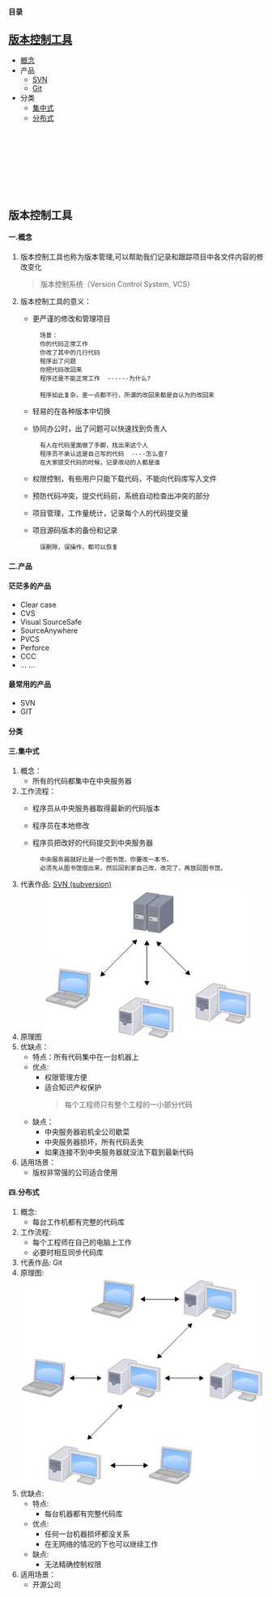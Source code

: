#### 目录
## [版本控制工具](#a)
* [概念](#b)
* 产品
    * [SVN](#c)
    * [Git](#d)
* 分类
    * [集中式](#e)
    * [分布式](#f)
<br/><br/><br/><br/><br/><br/><br/><br/><br/>

## 版本控制工具<div id='a'></div>
#### <div id='b'>一.概念</div>
1. 版本控制工具也称为版本管理,可以帮助我们记录和跟踪项目中各文件内容的修改变化
    > 版本控制系统（Version Control System, VCS）
2. 版本控制工具的意义：
    * 更严谨的修改和管理项目
    
            场景：
            你的代码正常工作
            你改了其中的几行代码
            程序出了问题
            你把代码改回来
            程序还是不能正常工作  ------为什么?
                
            程序如此复杂，差一点都不行，所谓的改回来都是自认为的改回来

    * 轻易的在各种版本中切换
    * 协同办公时，出了问题可以快速找到负责人
            
            有人在代码里面做了手脚，找出来这个人
            程序员不承认这是自己写的代码  ----怎么查?
            在大家提交代码的时候，记录改动的人都是谁

    * 权限控制，有些用户只能下载代码，不能向代码库写入文件
    * 预防代码冲突，提交代码前，系统自动检查出冲突的部分
    * 项目管理，工作量统计，记录每个人的代码提交量
    * 项目源码版本的备份和记录
      	    
      	    误删除，误操作，都可以恢复
#### 二.产品
#### 茫茫多的产品
* Clear case 
* CVS 
* Visual SourceSafe
* SourceAnywhere 
* PVCS
* Perforce
* CCC
* ... ...
#### 最常用的产品
*  <div id='c'>SVN</div>
*  <div id='d'>GIT</div>
#### 分类
####  <div id='e'>三.集中式</div>
1. 概念：
    * 所有的代码都集中在中央服务器
2. 工作流程：
    * 程序员从中央服务器取得最新的代码版本
    * 程序员在本地修改
    * 程序员把改好的代码提交到中央服务器
       
            中央服务器就好比是一个图书馆，你要改一本书，
            必须先从图书馆借出来，然后回到家自己改，改完了，再放回图书馆。
3. 代表作品: [SVN (subversion)](./SVN.md)
4. 原理图
    ![](./image/SVN原理图.jpg)
5. 优缺点：
    * 特点：所有代码集中在一台机器上
    * 优点: 
        * 权限管理方便
        * 适合知识产权保护
            > 每个工程师只有整个工程的一小部分代码
    * 缺点：
        * 中央服务器宕机全公司歇菜
        * 中央服务器损坏，所有代码丢失
        * 如果连接不到中央服务器就没法下载到最新代码
6. 适用场景：
    * 版权非常强的公司适合使用
#### <div id='f'>四.分布式</div>
1. 概念:
    * 每台工作机都有完整的代码库
2. 工作流程:
    * 每个工程师在自己的电脑上工作
    * 必要时相互同步代码库
3. 代表作品: Git
4. 原理图: 
    ![](./image/GIT原理图.jpg)
5. 优缺点:
    * 特点: 
        * 每台机器都有完整代码库
    * 优点:
        * 任何一台机器损坏都没关系
        * 在无网络的情况的下也可以继续工作
    * 缺点:
        * 无法精确控制权限
6. 适用场景：
    * 开源公司
